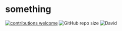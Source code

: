 # something
[![contributions welcome](https://img.shields.io/badge/contributions-welcome-brightgreen.svg?style=flat)](https://github.com/dwyl/esta/issues)
![GitHub repo size](https://img.shields.io/github/repo-size/CofChips/readme_generator)
![David](https://img.shields.io/david/CofChips/readme_generator)
